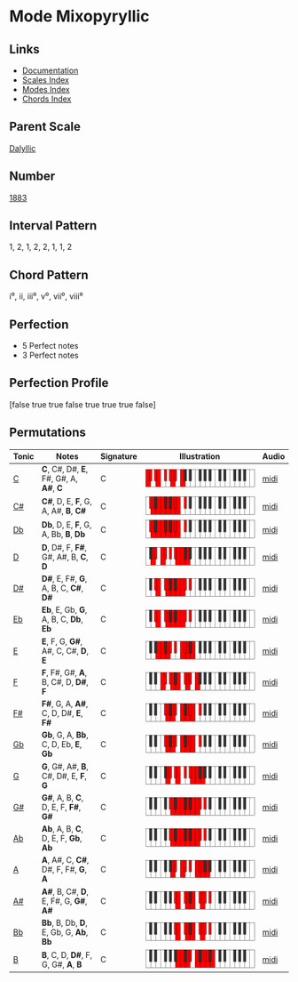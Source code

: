 # Mode Mixopyryllic

## Links

- [Documentation](README.md)
- [Scales Index](Scales.md)
- [Modes Index](Modes.md)
- [Chords Index](Chords.md)

## Parent Scale

[Dalyllic](ScaleDalyllic.md)

## Number

[1883](https://ianring.com/musictheory/scales/1883)

## Interval Pattern

1, 2, 1, 2, 2, 1, 1, 2

## Chord Pattern

i⁰, ii, iii⁰, v⁰, vii⁰, viii⁰

## Perfection

- 5 Perfect notes
- 3 Perfect notes

## Perfection Profile

[false true true false true true true false]

## Permutations

| Tonic | Notes | Signature | Illustration | Audio |
|-------|-------|-----------|--------------|-------|
| [C](ModeCNaturalMixopyryllic.md) | **C**, C#, D#, **E**, F#, G#, A, **A#**, **C** | C | ![CNaturalMixopyryllic](ModeCNaturalMixopyryllic.png) | [midi](https://github.com/edipermadi/music/blob/main/docs/ModeCNaturalMixopyryllic.mid?raw=true) |
| [C#](ModeCSharpMixopyryllic.md) | **C#**, D, E, **F**, G, A, A#, **B**, **C#** | C | ![CSharpMixopyryllic](ModeCSharpMixopyryllic.png) | [midi](https://github.com/edipermadi/music/blob/main/docs/ModeCSharpMixopyryllic.mid?raw=true) |
| [Db](ModeDFlatMixopyryllic.md) | **Db**, D, E, **F**, G, A, Bb, **B**, **Db** | C | ![DFlatMixopyryllic](ModeDFlatMixopyryllic.png) | [midi](https://github.com/edipermadi/music/blob/main/docs/ModeDFlatMixopyryllic.mid?raw=true) |
| [D](ModeDNaturalMixopyryllic.md) | **D**, D#, F, **F#**, G#, A#, B, **C**, **D** | C | ![DNaturalMixopyryllic](ModeDNaturalMixopyryllic.png) | [midi](https://github.com/edipermadi/music/blob/main/docs/ModeDNaturalMixopyryllic.mid?raw=true) |
| [D#](ModeDSharpMixopyryllic.md) | **D#**, E, F#, **G**, A, B, C, **C#**, **D#** | C | ![DSharpMixopyryllic](ModeDSharpMixopyryllic.png) | [midi](https://github.com/edipermadi/music/blob/main/docs/ModeDSharpMixopyryllic.mid?raw=true) |
| [Eb](ModeEFlatMixopyryllic.md) | **Eb**, E, Gb, **G**, A, B, C, **Db**, **Eb** | C | ![EFlatMixopyryllic](ModeEFlatMixopyryllic.png) | [midi](https://github.com/edipermadi/music/blob/main/docs/ModeEFlatMixopyryllic.mid?raw=true) |
| [E](ModeENaturalMixopyryllic.md) | **E**, F, G, **G#**, A#, C, C#, **D**, **E** | C | ![ENaturalMixopyryllic](ModeENaturalMixopyryllic.png) | [midi](https://github.com/edipermadi/music/blob/main/docs/ModeENaturalMixopyryllic.mid?raw=true) |
| [F](ModeFNaturalMixopyryllic.md) | **F**, F#, G#, **A**, B, C#, D, **D#**, **F** | C | ![FNaturalMixopyryllic](ModeFNaturalMixopyryllic.png) | [midi](https://github.com/edipermadi/music/blob/main/docs/ModeFNaturalMixopyryllic.mid?raw=true) |
| [F#](ModeFSharpMixopyryllic.md) | **F#**, G, A, **A#**, C, D, D#, **E**, **F#** | C | ![FSharpMixopyryllic](ModeFSharpMixopyryllic.png) | [midi](https://github.com/edipermadi/music/blob/main/docs/ModeFSharpMixopyryllic.mid?raw=true) |
| [Gb](ModeGFlatMixopyryllic.md) | **Gb**, G, A, **Bb**, C, D, Eb, **E**, **Gb** | C | ![GFlatMixopyryllic](ModeGFlatMixopyryllic.png) | [midi](https://github.com/edipermadi/music/blob/main/docs/ModeGFlatMixopyryllic.mid?raw=true) |
| [G](ModeGNaturalMixopyryllic.md) | **G**, G#, A#, **B**, C#, D#, E, **F**, **G** | C | ![GNaturalMixopyryllic](ModeGNaturalMixopyryllic.png) | [midi](https://github.com/edipermadi/music/blob/main/docs/ModeGNaturalMixopyryllic.mid?raw=true) |
| [G#](ModeGSharpMixopyryllic.md) | **G#**, A, B, **C**, D, E, F, **F#**, **G#** | C | ![GSharpMixopyryllic](ModeGSharpMixopyryllic.png) | [midi](https://github.com/edipermadi/music/blob/main/docs/ModeGSharpMixopyryllic.mid?raw=true) |
| [Ab](ModeAFlatMixopyryllic.md) | **Ab**, A, B, **C**, D, E, F, **Gb**, **Ab** | C | ![AFlatMixopyryllic](ModeAFlatMixopyryllic.png) | [midi](https://github.com/edipermadi/music/blob/main/docs/ModeAFlatMixopyryllic.mid?raw=true) |
| [A](ModeANaturalMixopyryllic.md) | **A**, A#, C, **C#**, D#, F, F#, **G**, **A** | C | ![ANaturalMixopyryllic](ModeANaturalMixopyryllic.png) | [midi](https://github.com/edipermadi/music/blob/main/docs/ModeANaturalMixopyryllic.mid?raw=true) |
| [A#](ModeASharpMixopyryllic.md) | **A#**, B, C#, **D**, E, F#, G, **G#**, **A#** | C | ![ASharpMixopyryllic](ModeASharpMixopyryllic.png) | [midi](https://github.com/edipermadi/music/blob/main/docs/ModeASharpMixopyryllic.mid?raw=true) |
| [Bb](ModeBFlatMixopyryllic.md) | **Bb**, B, Db, **D**, E, Gb, G, **Ab**, **Bb** | C | ![BFlatMixopyryllic](ModeBFlatMixopyryllic.png) | [midi](https://github.com/edipermadi/music/blob/main/docs/ModeBFlatMixopyryllic.mid?raw=true) |
| [B](ModeBNaturalMixopyryllic.md) | **B**, C, D, **D#**, F, G, G#, **A**, **B** | C | ![BNaturalMixopyryllic](ModeBNaturalMixopyryllic.png) | [midi](https://github.com/edipermadi/music/blob/main/docs/ModeBNaturalMixopyryllic.mid?raw=true) |
